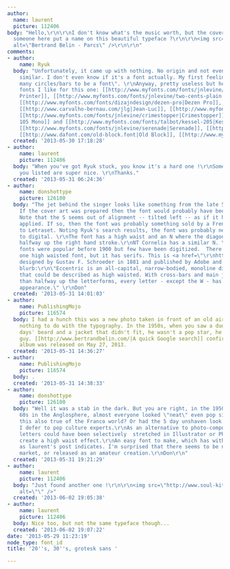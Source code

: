 ```yaml
---
author:
  name: laurent
  picture: 112406
body: "Hello,\r\n\r\nI don't know what's the music worth, but the cover is gorgeous.\r\nCan
  someone here put a name on this beautiful typeface ?\r\n\r\n<img src=\"http://www.israbox.com/uploads/posts/2013-05/1369744939_rdrtgv.jpg\"
  alt=\"Bertrand Belin - Parcs\" />\r\n\r\n"
comments:
- author:
    name: Ryuk
  body: "Unfortunately, it came up with nothing. No origin and not even a loosely
    similar. I don't even know if it's a font actually. My first feeling was \"too
    many circles/bars to be a font\". \r\nAnyway, pretty useless but here are some
    fonts I like for this one: [[http://www.myfonts.com/fonts/jnlevine/trade-printer|Trade
    Printer]], [[http://www.myfonts.com/fonts/jnlevine/two-cents-plain|Two Cents]],
    [[http://www.myfonts.com/fonts/dizajndesign/dezen-pro|Dezen Pro]], [[http://www.myfonts.com/fonts/typeotones/wilma|Wilma]],
    [[http://www.carvalho-bernau.com/jlg|Jean-Luc]], [[http://www.myfonts.com/fonts/novotypo/nt-cornelia|Cornelia]],
    [[http://www.myfonts.com/fonts/jnlevine/crimestopper|Crimestopper]], [[http://www.myfonts.com/fonts/talbot/karben-105-mono|Karben
    105 Mono]] and [[http://www.myfonts.com/fonts/talbot/kessel-205|Kessel 205]],
    [[http://www.myfonts.com/fonts/jnlevine/serenade|Serenade]], [[http://www.dafont.com/absender.font|Absender]],
    [[http://www.dafont.com/old-block.font|Old Block]], [[http://www.myfonts.com/fonts/scannerlicker/catorze27-style1|Catorze27]]"
  created: '2013-05-30 17:18:28'
- author:
    name: laurent
    picture: 112406
  body: "When you've got Ryuk stuck, you know it's a hard one !\r\nSome of the fonts
    you listed are super nice. \r\nThanks."
  created: '2013-05-31 06:24:36'
- author:
    name: donshottype
    picture: 126100
  body: "The jet behind the singer looks like something from the late 50's or 60's.
    If the cover art was prepared then the font would probably have been photo-composition
    Note that the S seems out of alignment -- tilted left -- as if it had been poorly
    applied. If so, then the font was probably something sold by a French equivalent
    to Letraset. Noting Ryuk's search results, the font was probably never converted
    to digital. \r\nThe font has a high waist and an N where the diagonal intersects
    halfway up the right hand stroke.\r\nNT Cornelia has a similar N. \r\nHigh waisted
    fonts were popular before 1900 but few have been digitized.  There is at least
    one high waisted font, but it has serifs. This is <a href=\"\r\nhttp://www.myfonts.com/fonts/adobe/eccentric/\">Eccentric</a>
    designed by Gustav F. Schroeder in 1881 and published by Adobe and others. \r\nDon[img:sites/default/files/old-images/Eccentric@Adobe_3476.jpg]\r\nMyFonts
    blurb:\r\n\"Eccentric is an all-capital, narrow-bodied, monoline display face
    that could be described as high waisted. With cross-bars and main junctures more
    than halfway up the letterforms, every letter - except the W - has a long-legged
    appearance.\" \r\nDon"
  created: '2013-05-31 14:01:03'
- author:
    name: PublishingMojo
    picture: 116574
  body: I had a hunch this was a new photo taken in front of an old airplane. It had
    nothing to do with the typography. In the 1950s, when you saw a dude with three
    days' beard and a jacket that didn't fit, he wasn't a pop star, he was a homeless
    guy. [[http://www.bertrandbelin.com/|A quick Google search]] confirmed that this
    album was released on May 27, 2013.
  created: '2013-05-31 14:36:27'
- author:
    name: PublishingMojo
    picture: 116574
  body: .
  created: '2013-05-31 14:38:33'
- author:
    name: donshottype
    picture: 126100
  body: "Well it was a stab in the dark. But you are right, in the 1950's and early
    60s in the Anglosphere, almost everyone looked \"neat\" even pop singers. Was
    this also true of the Franco world? Or had the 5 day unshaven look already arrived?
    I defer to pop culture experts.\r\nAs an alternative to photo-composition, the
    letters could have been selectively  stretched in Illustrator or Photoshop to
    create a high waist effect.\r\nAn easy font to make, which has with some appeal,
    as laurent's post indicates. I'm surprised that there seems to be nothing on the
    market, or released as an amateur creation.\r\nDon\r\n"
  created: '2013-05-31 19:21:29'
- author:
    name: laurent
    picture: 112406
  body: "Just found another one !\r\n\r\n<img src=\"http://www.soul-kitchen.fr/wp/wp-content/uploads/2013/04/Bertrand-Belin-Un-d%C3%A9luge.jpg\"
    alt=\"\" />"
  created: '2013-06-02 19:05:38'
- author:
    name: laurent
    picture: 112406
  body: Nice too, but not the same typeface though...
  created: '2013-06-02 19:07:22'
date: '2013-05-29 11:23:19'
node_type: font_id
title: '20''s, 30''s, grotesk sans '

---
```


